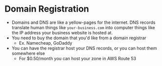 # Domain Registration

- Domains and DNS are like a yellow-pages for the internet.
DNS records translate human things like `your-business.com` into computer things like the IP address your business website is hosted at.
- You need to buy the domain that you'd like from a domain registrar
	- Ex. Namecheap, GoDaddy
- You can have the registrar host your DNS records, or you can host them somewhere else
	- For $0.50/month you can host your zone in AWS Route 53

